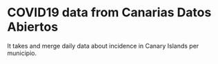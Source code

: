# COVID19 data from Canarias Datos Abiertos
It takes and merge daily data about incidence in Canary Islands per municipio.
